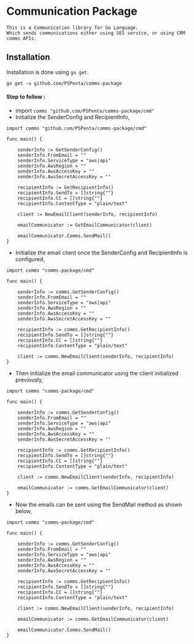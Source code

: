 # Communication Package

```
This is a Communication library for Go Language.
Which sends communications either using SES service, or using CRM comms APIs.
```
## Installation

Installation is done using `go get`.
```
go get -u github.com/PSPenta/comms-package
```

#### Step to follow :


- import `comms "github.com/PSPenta/comms-package/cmd"`
- Initialize the SenderConfig and RecipientInfo, 
```
import comms "github.com/PSPenta/comms-package/cmd"

func main() {

	senderInfo := GetSenderConfig()
	senderInfo.FromEmail = ""
	senderInfo.ServiceType = "aws|api"
	senderInfo.AwsRegion = ""
	senderInfo.AwsAccessKey = ""
	senderInfo.AwsSecretAccessKey = ""

	recipientInfo := GetRecipientInfo()
	recipientInfo.SendTo = []string{""}
	recipientInfo.CC = []string{""}
	recipientInfo.ContentType = "plain/text"

	client := NewEmailClient(senderInfo, recipientInfo)

	emailCommunicator := GetEmailCommunicator(client)

	emailCommunicator.Comms.SendMail()
}
```
-  Initialize the email client once the SenderConfig and RecipientInfo is configured,
```
import comms "comms-package/cmd"

func main() {

	senderInfo := comms.GetSenderConfig()
	senderInfo.FromEmail = ""
	senderInfo.ServiceType = "aws|api"
	senderInfo.AwsRegion = ""
	senderInfo.AwsAccessKey = ""
	senderInfo.AwsSecretAccessKey = ""

	recipientInfo := comms.GetRecipientInfo()
	recipientInfo.SendTo = []string{""}
	recipientInfo.CC = []string{""}
	recipientInfo.ContentType = "plain/text"

	client := comms.NewEmailClient(senderInfo, recipientInfo)
}
```
-  Then initialize the email communicator using the client initialized previously,
```
import comms "comms-package/cmd"

func main() {

	senderInfo := comms.GetSenderConfig()
	senderInfo.FromEmail = ""
	senderInfo.ServiceType = "aws|api"
	senderInfo.AwsRegion = ""
	senderInfo.AwsAccessKey = ""
	senderInfo.AwsSecretAccessKey = ""

	recipientInfo := comms.GetRecipientInfo()
	recipientInfo.SendTo = []string{""}
	recipientInfo.CC = []string{""}
	recipientInfo.ContentType = "plain/text"

	client := comms.NewEmailClient(senderInfo, recipientInfo)

	emailCommunicator := comms.GetEmailCommunicator(client)
}
```
-  Now the emails can be sent using the SendMail method as shown below,
```
import comms "comms-package/cmd"

func main() {

	senderInfo := comms.GetSenderConfig()
	senderInfo.FromEmail = ""
	senderInfo.ServiceType = "aws|api"
	senderInfo.AwsRegion = ""
	senderInfo.AwsAccessKey = ""
	senderInfo.AwsSecretAccessKey = ""

	recipientInfo := comms.GetRecipientInfo()
	recipientInfo.SendTo = []string{""}
	recipientInfo.CC = []string{""}
	recipientInfo.ContentType = "plain/text"

	client := comms.NewEmailClient(senderInfo, recipientInfo)

	emailCommunicator := comms.GetEmailCommunicator(client)

	emailCommunicator.Comms.SendMail()
}
```
